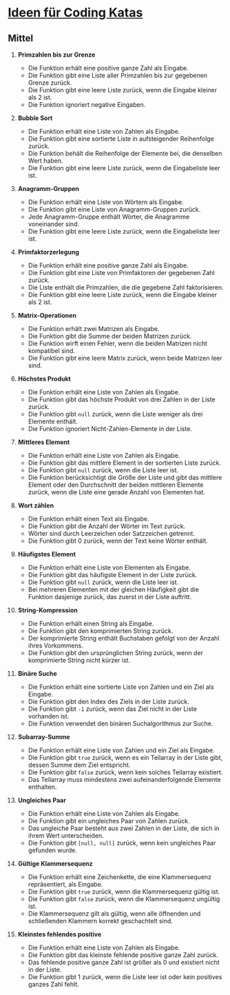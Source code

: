# [Ideen für Coding Katas](README.md)

## Mittel

1. **Primzahlen bis zur Grenze**
   - Die Funktion erhält eine positive ganze Zahl als Eingabe.
   - Die Funktion gibt eine Liste aller Primzahlen bis zur gegebenen Grenze zurück.
   - Die Funktion gibt eine leere Liste zurück, wenn die Eingabe kleiner als 2 ist.
   - Die Funktion ignoriert negative Eingaben.

2. **Bubble Sort**
   - Die Funktion erhält eine Liste von Zahlen als Eingabe.
   - Die Funktion gibt eine sortierte Liste in aufsteigender Reihenfolge zurück.
   - Die Funktion behält die Reihenfolge der Elemente bei, die denselben Wert haben.
   - Die Funktion gibt eine leere Liste zurück, wenn die Eingabeliste leer ist.

3. **Anagramm-Gruppen**
   - Die Funktion erhält eine Liste von Wörtern als Eingabe.
   - Die Funktion gibt eine Liste von Anagramm-Gruppen zurück.
   - Jede Anagramm-Gruppe enthält Wörter, die Anagramme voneinander sind.
   - Die Funktion gibt eine leere Liste zurück, wenn die Eingabeliste leer ist.

4. **Primfaktorzerlegung**
   - Die Funktion erhält eine positive ganze Zahl als Eingabe.
   - Die Funktion gibt eine Liste von Primfaktoren der gegebenen Zahl zurück.
   - Die Liste enthält die Primzahlen, die die gegebene Zahl faktorisieren.
   - Die Funktion gibt eine leere Liste zurück, wenn die Eingabe kleiner als 2 ist.

5. **Matrix-Operationen**
   - Die Funktion erhält zwei Matrizen als Eingabe.
   - Die Funktion gibt die Summe der beiden Matrizen zurück.
   - Die Funktion wirft einen Fehler, wenn die beiden Matrizen nicht kompatibel sind.
   - Die Funktion gibt eine leere Matrix zurück, wenn beide Matrizen leer sind.

6. **Höchstes Produkt**
   - Die Funktion erhält eine Liste von Zahlen als Eingabe.
   - Die Funktion gibt das höchste Produkt von drei Zahlen in der Liste zurück.
   - Die Funktion gibt `null` zurück, wenn die Liste weniger als drei Elemente enthält.
   - Die Funktion ignoriert Nicht-Zahlen-Elemente in der Liste.

7. **Mittleres Element**
   - Die Funktion erhält eine Liste von Zahlen als Eingabe.
   - Die Funktion gibt das mittlere Element in der sortierten Liste zurück.
   - Die Funktion gibt `null` zurück, wenn die Liste leer ist.
   - Die Funktion berücksichtigt die Größe der Liste und gibt das mittlere Element oder den Durchschnitt der beiden mittleren Elemente zurück, wenn die Liste eine gerade Anzahl von Elementen hat.

8. **Wort zählen**
   - Die Funktion erhält einen Text als Eingabe.
   - Die Funktion gibt die Anzahl der Wörter im Text zurück.
   - Wörter sind durch Leerzeichen oder Satzzeichen getrennt.
   - Die Funktion gibt 0 zurück, wenn der Text keine Wörter enthält.

9. **Häufigstes Element**
   - Die Funktion erhält eine Liste von Elementen als Eingabe.
   - Die Funktion gibt das häufigste Element in der Liste zurück.
   - Die Funktion gibt `null` zurück, wenn die Liste leer ist.
   - Bei mehreren Elementen mit der gleichen Häufigkeit gibt die Funktion dasjenige zurück, das zuerst in der Liste auftritt.

10. **String-Kompression**
    - Die Funktion erhält einen String als Eingabe.
    - Die Funktion gibt den komprimierten String zurück.
    - Der komprimierte String enthält Buchstaben gefolgt von der Anzahl ihres Vorkommens.
    - Die Funktion gibt den ursprünglichen String zurück, wenn der komprimierte String nicht kürzer ist.

11. **Binäre Suche**
    - Die Funktion erhält eine sortierte Liste von Zahlen und ein Ziel als Eingabe.
    - Die Funktion gibt den Index des Ziels in der Liste zurück.
    - Die Funktion gibt `-1` zurück, wenn das Ziel nicht in der Liste vorhanden ist.
    - Die Funktion verwendet den binären Suchalgorithmus zur Suche.

12. **Subarray-Summe**
    - Die Funktion erhält eine Liste von Zahlen und ein Ziel als Eingabe.
    - Die Funktion gibt `true` zurück, wenn es ein Teilarray in der Liste gibt, dessen Summe dem Ziel entspricht.
    - Die Funktion gibt `false` zurück, wenn kein solches Teilarray existiert.
    - Das Teilarray muss mindestens zwei aufeinanderfolgende Elemente enthalten.

13. **Ungleiches Paar**
    - Die Funktion erhält eine Liste von Zahlen als Eingabe.
    - Die Funktion gibt ein ungleiches Paar von Zahlen zurück.
    - Das ungleiche Paar besteht aus zwei Zahlen in der Liste, die sich in ihrem Wert unterscheiden.
    - Die Funktion gibt `[null, null]` zurück, wenn kein ungleiches Paar gefunden wurde.

14. **Gültige Klammersequenz**
    - Die Funktion erhält eine Zeichenkette, die eine Klammersequenz repräsentiert, als Eingabe.
    - Die Funktion gibt `true` zurück, wenn die Klammersequenz gültig ist.
    - Die Funktion gibt `false` zurück, wenn die Klammersequenz ungültig ist.
    - Die Klammersequenz gilt als gültig, wenn alle öffnenden und schließenden Klammern korrekt geschachtelt sind.

15. **Kleinstes fehlendes positive**
    - Die Funktion erhält eine Liste von Zahlen als Eingabe.
    - Die Funktion gibt das kleinste fehlende positive ganze Zahl zurück.
    - Das fehlende positive ganze Zahl ist größer als 0 und existiert nicht in der Liste.
    - Die Funktion gibt 1 zurück, wenn die Liste leer ist oder kein positives ganzes Zahl fehlt.










